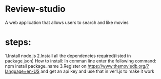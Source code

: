 # Review-studio
A web application that allows users to search and like movies
# steps:
1.Install node.js
2.Install all the dependencies required(listed in package.json)
  How to install:
    In comman line enter the following command:
      npm install package_name
3.Register on https://www.themoviedb.org/?language=en-US and get an api key and use that in ver1.js to make it work
